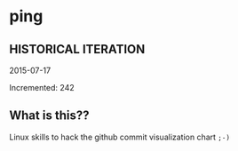 # ping

## HISTORICAL ITERATION
2015-07-17

Incremented: 242

## What is this?? 
Linux skills to hack the github commit visualization chart `;-)`
